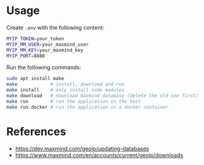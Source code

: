 # Usage

Create `.env` with the following content:
```bash	
MYIP_TOKEN=your_token
MYIP_MM_USER=your_maxmind_user
MYIP_MM_KEY=your_maxmind_key
MYIP_PORT=8888
```

Run the following commands:
```bash
sudo apt install make
make            # install, download and run
make install    # only install node modules
make download   # download maxmind database (delete the old one first)
make run        # run the application in the host
make run.docker # run the application in a docker container
```

# References

* https://dev.maxmind.com/geoip/updating-databases
* https://www.maxmind.com/en/accounts/current/geoip/downloads
